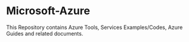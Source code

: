 # Microsoft-Azure
This Repository contains Azure Tools, Services Examples/Codes, Azure Guides and related documents.
